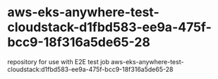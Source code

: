 # aws-eks-anywhere-test-cloudstack-d1fbd583-ee9a-475f-bcc9-18f316a5de65-28
repository for use with E2E test job aws-eks-anywhere-test-cloudstack:d1fbd583-ee9a-475f-bcc9-18f316a5de65-28
